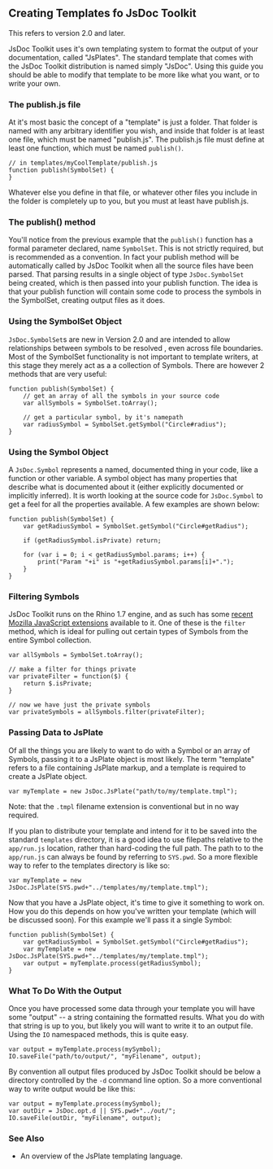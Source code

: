 ## Creating Templates fo JsDoc Toolkit ##

This refers to version 2.0 and later.

JsDoc Toolkit uses it's own templating system to format the output of your documentation, called "JsPlates". The standard template that comes with the JsDoc Toolkit distribution is named simply "JsDoc". Using this guide you should be able to modify that template to be more like what you want, or to write your own.

### The publish.js file ###

At it's most basic the concept of a "template" is just a folder. That folder is named with any arbitrary identifier you wish, and inside that folder is at least one file, which must be named "publish.js". The publish.js file must define at least one function, which must be named `publish()`.

```
// in templates/myCoolTemplate/publish.js
function publish(SymbolSet) {
}
```

Whatever else you define in that file, or whatever other files you include in the folder is completely up to you, but you must at least have publish.js.

### The publish() method ###

You'll notice from the previous example that the `publish()` function has a formal parameter declared, name `SymbolSet`. This is not strictly required, but is recommended as a convention. In fact your publish method will be automatically called by JsDoc Toolkit when all the source files have been parsed. That parsing results in a single object of type `JsDoc.SymbolSet` being created, which is then passed into your publish function. The idea is that your publish function will contain some code to process the symbols in the SymbolSet, creating output files as it does.

### Using the SymbolSet Object ###

`JsDoc.SymbolSet`s are new in Version 2.0 and are intended to allow relationships between symbols to be resolved , even across file boundaries. Most of the SymbolSet functionality is not important to template writers, at this stage they merely act as a a collection of Symbols. There are however 2 methods that are very useful:

```
function publish(SymbolSet) {
    // get an array of all the symbols in your source code
    var allSymbols = SymbolSet.toArray();

    // get a particular symbol, by it's namepath
    var radiusSymbol = SymbolSet.getSymbol("Circle#radius");
}
```

### Using the Symbol Object ###

A `JsDoc.Symbol` represents a named, documented thing in your code, like a function or other variable. A symbol object has many properties that describe what is documented about it (either explicitly documented or implicitly inferred). It is worth looking at the source code for `JsDoc.Symbol` to get a feel for all the properties available. A few examples are shown below:

```
function publish(SymbolSet) {
    var getRadiusSymbol = SymbolSet.getSymbol("Circle#getRadius");

    if (getRadiusSymbol.isPrivate) return;

    for (var i = 0; i < getRadiusSymbol.params; i++) {
        print("Param "+i" is "+getRadiusSymbol.params[i]+".");
    }
}
```

### Filtering Symbols ###

JsDoc Toolkit runs on the Rhino 1.7 engine, and as such has some [recent Mozilla JavaScript extensions](http://developer.mozilla.org/en/docs/New_in_JavaScript_1.6) available to it. One of these is the `filter` method, which is ideal for pulling out certain types of Symbols from the entire Symbol collection.

```
var allSymbols = SymbolSet.toArray();

// make a filter for things private
var privateFilter = function($) {
    return $.isPrivate;
}

// now we have just the private symbols
var privateSymbols = allSymbols.filter(privateFilter);
```

### Passing Data to JsPlate ###

Of all the things you are likely to want to do with a Symbol or an array of Symbols, passing it to a JsPlate object is most likely. The term "template" refers to a file containing JsPlate markup, and a template is required to create a JsPlate object.

```
var myTemplate = new JsDoc.JsPlate("path/to/my/template.tmpl");
```

Note: that the `.tmpl` filename extension is conventional but in no way required.

If you plan to distribute your template and intend for it to be saved into the standard `templates` directory, it is a good idea to use filepaths relative to the `app/run.js` location, rather than hard-coding the full path. The path to to the `app/run.js` can always be found by referring to `SYS.pwd`. So a more flexible way to refer to the templates directory is like so:

```
var myTemplate = new JsDoc.JsPlate(SYS.pwd+"../templates/my/template.tmpl");
```

Now that you have a JsPlate object, it's time to give it something to work on. How you do this depends on how you've written your template (which will be discussed soon). For this example we'll pass it a single Symbol:

```
function publish(SymbolSet) {
    var getRadiusSymbol = SymbolSet.getSymbol("Circle#getRadius");
    var myTemplate = new JsDoc.JsPlate(SYS.pwd+"../templates/my/template.tmpl");
    var output = myTemplate.process(getRadiusSymbol);
}

```

### What To Do With the Output ###

Once you have processed some data through your template you will have some "output" -- a string containing the formatted results. What you do with that string is up to you, but likely you will want to write it to an output file. Using the `IO` namespaced methods, this is quite easy.

```
var output = myTemplate.process(mySymbol);
IO.saveFile("path/to/output/", "myFilename", output);
```

By convention all output files produced by JsDoc Toolkit should be below a directory controlled by the `-d` command line option. So a more conventional way to write output would be like this:

```
var output = myTemplate.process(mySymbol);
var outDir = JsDoc.opt.d || SYS.pwd+"../out/";
IO.saveFile(outDir, "myFilename", output);
```


### See Also ###
  * An overview of the JsPlate templating language.